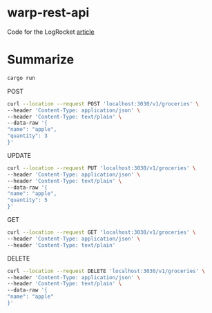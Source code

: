 # warp-rest-api

Code for the LogRocket [article](https://blog.logrocket.com/creating-a-rest-api-in-rust-with-warp/)

# Summarize

```sh
cargo run
```

POST
```sh
curl --location --request POST 'localhost:3030/v1/groceries' \
--header 'Content-Type: application/json' \
--header 'Content-Type: text/plain' \
--data-raw '{
"name": "apple",
"quantity": 3
}'
```

UPDATE
```sh
curl --location --request PUT 'localhost:3030/v1/groceries' \
--header 'Content-Type: application/json' \
--header 'Content-Type: text/plain' \
--data-raw '{
"name": "apple",
"quantity": 5
}'
```

GET
```sh
curl --location --request GET 'localhost:3030/v1/groceries' \
--header 'Content-Type: application/json' \
--header 'Content-Type: text/plain'
```

DELETE
```sh
curl --location --request DELETE 'localhost:3030/v1/groceries' \
--header 'Content-Type: application/json' \
--header 'Content-Type: text/plain' \
--data-raw '{
"name": "apple"
}'
```